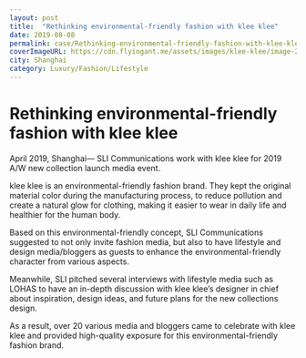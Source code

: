 ```yaml
---
layout: post
title:  "Rethinking environmental-friendly fashion with klee klee"
date: 2019-08-08
permalink: case/Rethinking-environmental-friendly-fashion-with-klee-klee
coverImageURL: https://cdn.flyingant.me/assets/images/klee-klee/image-2.jpg
city: Shanghai
category: Luxury/Fashion/Lifestyle
---
```

<h1>Rethinking environmental-friendly fashion with klee klee</h1>
<div class='carousel'>
  <div class='item'><div style="background: url('https://cdn.flyingant.me/assets/images/klee-klee/image-1.jpg');background-size: contain;background-repeat: no-repeat;background-position: center;"></div></div>
  <div class='item'><div style="background: url('https://cdn.flyingant.me/assets/images/klee-klee/image-2.jpg');background-size: contain;background-repeat: no-repeat;background-position: center;"></div></div>
  <div class='item'><div style="background: url('https://cdn.flyingant.me/assets/images/klee-klee/image-3.jpg');background-size: contain;background-repeat: no-repeat;background-position: center;"></div></div>
  <div class='item'><div style="background: url('https://cdn.flyingant.me/assets/images/klee-klee/image-4.jpg');background-size: contain;background-repeat: no-repeat;background-position: center;"></div></div>
  <div class='item'><div style="background: url('https://cdn.flyingant.me/assets/images/klee-klee/image-5.jpg');background-size: contain;background-repeat: no-repeat;background-position: center;"></div></div>
  <div class='item'><div style="background: url('https://cdn.flyingant.me/assets/images/klee-klee/image-6.jpg');background-size: contain;background-repeat: no-repeat;background-position: center;"></div></div>
  <div class='item'><div style="background: url('https://cdn.flyingant.me/assets/images/klee-klee/image-7.jpg');background-size: contain;background-repeat: no-repeat;background-position: center;"></div></div>
</div>
<p>
April 2019, Shanghai— SLI Communications work with klee klee for 2019 A/W new collection launch media event. 
</p>
<p>
klee klee is an environmental-friendly fashion brand. They kept the original material color during the manufacturing process, to reduce pollution and create a natural glow for clothing, making it easier to wear in daily life and healthier for the human body.
</p>
<p>
Based on this environmental-friendly concept, SLI Communications suggested to not only invite fashion media, but also to have lifestyle and design media/bloggers as guests to enhance the environmental-friendly character from various aspects. 
</p>
<p>
Meanwhile, SLI pitched several interviews with lifestyle media such as LOHAS to have an in-depth discussion with klee klee’s designer in chief about inspiration, design ideas, and future plans for the new collections design.
</p>
<p>
As a result, over 20 various media and bloggers came to celebrate with klee klee and provided high-quality exposure for this environmental-friendly fashion brand.
</p>
